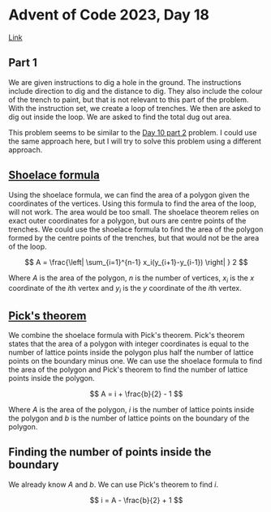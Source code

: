 # Advent of Code 2023, Day 18

[Link](https://adventofcode.com/2023/day/18)

## Part 1

We are given instructions to dig a hole in the ground. The instructions include direction to dig and the distance to dig. They also include the colour of the trench to paint, but that is not relevant to this part of the problem.
With the instruction set, we create a loop of trenches. We then are asked to dig out inside the loop. We are asked to find the total dug out area.

This problem seems to be similar to the [Day 10 part 2](https://adventofcode.com/2023/day/10#part2) problem. I could use the same approach here, but I will try to solve this problem using a different approach.

## [Shoelace formula](https://en.wikipedia.org/wiki/Shoelace_formula)

Using the shoelace formula, we can find the area of a polygon given the coordinates of the vertices. Using this formula to find the area of the loop, will not work. The area would be too small. The shoelace theorem relies on exact outer coordinates for a polygon, but ours are centre points of the trenches. We could use the shoelace formula to find the area of the polygon formed by the centre points of the trenches, but that would not be the area of the loop.

$$
A = \frac{\left| \sum_{i=1}^{n-1} x_i(y_{i+1}-y_{i-1}) \right| } 2
$$

Where $A$ is the area of the polygon, $n$ is the number of vertices, $x_i$ is the $x$ coordinate of the $i$th vertex and $y_i$ is the $y$ coordinate of the $i$th vertex.

## [Pick's theorem](https://en.wikipedia.org/wiki/Pick%27s_theorem)

We combine the shoelace formula with Pick's theorem. Pick's theorem states that the area of a polygon with integer coordinates is equal to the number of lattice points inside the polygon plus half the number of lattice points on the boundary minus one. We can use the shoelace formula to find the area of the polygon and Pick's theorem to find the number of lattice points inside the polygon.

$$
A = i + \frac{b}{2} - 1
$$

Where $A$ is the area of the polygon, $i$ is the number of lattice points inside the polygon and $b$ is the number of lattice points on the boundary of the polygon.

## Finding the number of points inside the boundary

We already know $A$ and $b$. We can use Pick's theorem to find $i$.

$$
i = A - \frac{b}{2} + 1
$$
